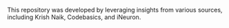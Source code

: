 This repository was developed by leveraging insights from various sources, including Krish Naik, Codebasics, and iNeuron.

